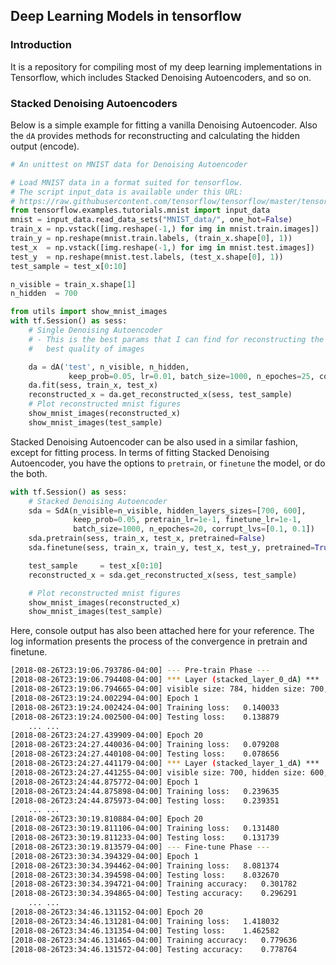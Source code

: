 Deep Learning Models in tensorflow
---

### Introduction
It is a repository for compiling most of my deep learning implementations in Tensorflow, which includes Stacked Denoising Autoencoders, and so on.

### Stacked Denoising Autoencoders
Below is a simple example for fitting a vanilla Denoising Autoencoder. Also the `dA` provides methods for reconstructing and calculating the hidden output (encode).
```python
# An unittest on MNIST data for Denoising Autoencoder

# Load MNIST data in a format suited for tensorflow.
# The script input_data is available under this URL:
# https://raw.githubusercontent.com/tensorflow/tensorflow/master/tensorflow/examples/tutorials/mnist/input_data.py
from tensorflow.examples.tutorials.mnist import input_data
mnist = input_data.read_data_sets("MNIST_data/", one_hot=False)
train_x = np.vstack([img.reshape(-1,) for img in mnist.train.images])
train_y = np.reshape(mnist.train.labels, (train_x.shape[0], 1))
test_x  = np.vstack([img.reshape(-1,) for img in mnist.test.images])
test_y  = np.reshape(mnist.test.labels, (test_x.shape[0], 1))
test_sample = test_x[0:10]

n_visible = train_x.shape[1]
n_hidden  = 700

from utils import show_mnist_images
with tf.Session() as sess:
    # Single Denoising Autoencoder
    # - This is the best params that I can find for reconstructing the
    #   best quality of images

    da = dA('test', n_visible, n_hidden,
             keep_prob=0.05, lr=0.01, batch_size=1000, n_epoches=25, corrupt_lv=0.1)
    da.fit(sess, train_x, test_x)
    reconstructed_x = da.get_reconstructed_x(sess, test_sample)
    # Plot reconstructed mnist figures
    show_mnist_images(reconstructed_x)
    show_mnist_images(test_sample)
```
Stacked Denoising Autoencoder can be also used in a similar fashion, except for fitting process. In terms of fitting Stacked Denoising Autoencoder, you have the options to `pretrain`, or `finetune` the model, or do the both.
```python
with tf.Session() as sess:
    # Stacked Denoising Autoencoder
    sda = SdA(n_visible=n_visible, hidden_layers_sizes=[700, 600],
              keep_prob=0.05, pretrain_lr=1e-1, finetune_lr=1e-1,
              batch_size=1000, n_epoches=20, corrupt_lvs=[0.1, 0.1])
    sda.pretrain(sess, train_x, test_x, pretrained=False)
    sda.finetune(sess, train_x, train_y, test_x, test_y, pretrained=True)

    test_sample     = test_x[0:10]
    reconstructed_x = sda.get_reconstructed_x(sess, test_sample)

    # Plot reconstructed mnist figures
    show_mnist_images(reconstructed_x)
    show_mnist_images(test_sample)
```
Here, console output has also been attached here for your reference. The log information presents the process of the convergence in pretrain and finetune.
```bash
[2018-08-26T23:19:06.793786-04:00] --- Pre-train Phase ---
[2018-08-26T23:19:06.794408-04:00] *** Layer (stacked_layer_0_dA) ***
[2018-08-26T23:19:06.794665-04:00] visible size: 784, hidden size: 700, corruption level: 0.100000
[2018-08-26T23:19:24.002294-04:00] Epoch 1
[2018-08-26T23:19:24.002424-04:00] Training loss:	0.140033
[2018-08-26T23:19:24.002500-04:00] Testing loss:	0.138879
    ... ...
[2018-08-26T23:24:27.439909-04:00] Epoch 20
[2018-08-26T23:24:27.440036-04:00] Training loss:	0.079208
[2018-08-26T23:24:27.440108-04:00] Testing loss:	0.078656
[2018-08-26T23:24:27.441179-04:00] *** Layer (stacked_layer_1_dA) ***
[2018-08-26T23:24:27.441255-04:00] visible size: 700, hidden size: 600, corruption level: 0.100000
[2018-08-26T23:24:44.875772-04:00] Epoch 1
[2018-08-26T23:24:44.875898-04:00] Training loss:	0.239635
[2018-08-26T23:24:44.875973-04:00] Testing loss:	0.239351
    ... ...
[2018-08-26T23:30:19.810884-04:00] Epoch 20
[2018-08-26T23:30:19.811106-04:00] Training loss:	0.131480
[2018-08-26T23:30:19.811233-04:00] Testing loss:	0.131739
[2018-08-26T23:30:19.813579-04:00] --- Fine-tune Phase ---
[2018-08-26T23:30:34.394329-04:00] Epoch 1
[2018-08-26T23:30:34.394462-04:00] Training loss:	8.081374
[2018-08-26T23:30:34.394598-04:00] Testing loss:	8.032670
[2018-08-26T23:30:34.394721-04:00] Training accuracy:	0.301782
[2018-08-26T23:30:34.394865-04:00] Testing accuracy:	0.296291
    ... ...
[2018-08-26T23:34:46.131152-04:00] Epoch 20
[2018-08-26T23:34:46.131281-04:00] Training loss:	1.418032
[2018-08-26T23:34:46.131354-04:00] Testing loss:	1.462582
[2018-08-26T23:34:46.131465-04:00] Training accuracy:	0.779636
[2018-08-26T23:34:46.131572-04:00] Testing accuracy:	0.778764
```
